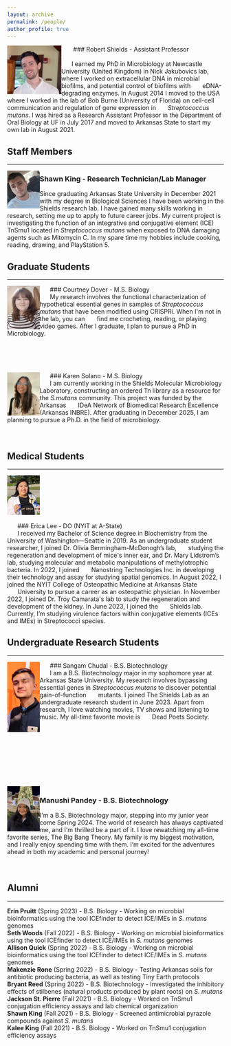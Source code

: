 ```yaml
---
layout: archive
permalink: /people/
author_profile: true
---
```

<img align="left" src='/images/RCSPortrait.png' width="25%">

&nbsp;&nbsp;&nbsp;&nbsp;&nbsp;&nbsp; ### Robert Shields - Assistant Professor<br />               
&nbsp;&nbsp;&nbsp;&nbsp;&nbsp;&nbsp;I earned my PhD in Microbiology at Newcastle University (United Kingdom) in Nick Jakubovics lab, where I worked on extracellular DNA in microbial biofilms, and potential control of biofilms with &nbsp;&nbsp;&nbsp;&nbsp;&nbsp;&nbsp;eDNA-degrading enzymes. In August 2014 I moved to the USA where I worked in the lab of Bob Burne (University of Florida) on cell-cell communication and regulation of gene expression in &nbsp;&nbsp;&nbsp;&nbsp;&nbsp;&nbsp;*Streptococcus mutans*. I was hired as a Research Assistant Professor in the Department of Oral Biology at UF in July 2017 and moved to Arkansas State to start my own lab in August 2021.

## Staff Members
---
<img align="left" src='/images/photo for website.jpeg' width="15%">

   ### Shawn King - Research Technician/Lab Manager<br />
   Since graduating Arkansas State University in December 2021 with my degree in Biological Sciences I have been working in the Shields research lab. I have gained many skills working in research, setting me up to apply to future 
   career jobs. My current project is investigating the function of an integrative and conjugative element (ICE) TnSmu1 located in *Streptococcus mutans* when exposed to DNA damaging agents such as Mitomycin C. In my spare time 
   my hobbies include cooking, reading, drawing, and PlayStation 5.

## Graduate Students
---

<img align="left" src='/images/Dover.jpg' width="15%">

&nbsp;&nbsp;&nbsp;&nbsp;&nbsp;&nbsp;### Courtney Dover - M.S. Biology<br />
&nbsp;&nbsp;&nbsp;&nbsp;&nbsp;&nbsp;My research involves the functional characterization of hypothetical essential genes in samples of *Streptococcus mutans* that have been modified using CRISPRi. When I'm not in the lab, you can &nbsp;&nbsp;&nbsp;&nbsp;&nbsp;&nbsp;find me crocheting, reading, or playing video games. After I graduate, I plan to pursue a PhD in Microbiology.<br />
<br />
<br />
<br />
<br />

<img align="left" src='/images/IMG_7767_Original.jpg' width="15%">

&nbsp;&nbsp;&nbsp;&nbsp;&nbsp;&nbsp;### Karen Solano - M.S. Biology<br />
&nbsp;&nbsp;&nbsp;&nbsp;&nbsp;&nbsp;I am currently working in the Shields Molecular Microbiology Laboratory, constructing an ordered Tn library as a resource for the *S.mutans* community. This project was funded by the Arkansas &nbsp;&nbsp;&nbsp;&nbsp;&nbsp;&nbsp;IDeA Network of Biomedical Research Excellence (Arkansas INBRE). After graduating in December 2025, I am planning to pursue a Ph.D. in the field of microbiology.<br />
<br />
<br />
## Medical Students
---
<img src='/images/Erica.jpg' width="15%">

&nbsp;&nbsp;&nbsp;&nbsp;&nbsp;&nbsp;### Erica Lee - DO (NYIT at A-State)<br />
&nbsp;&nbsp;&nbsp;&nbsp;&nbsp;&nbsp;I received my Bachelor of Science degree in Biochemistry from the University of Washington—Seattle in 2019. As an undergraduate student researcher, I joined Dr. Olivia Bermingham-McDonogh’s lab, &nbsp;&nbsp;&nbsp;&nbsp;&nbsp;&nbsp;studying the regeneration and development of mice's inner ear, and Dr. Mary Lidstrom’s lab, studying molecular and metabolic manipulations of methylotrophic bacteria. In 2022, I joined &nbsp;&nbsp;&nbsp;&nbsp;&nbsp;&nbsp;Nanostring Technologies Inc. in developing their technology and assay for studying spatial genomics. In August 2022, I joined the NYIT College of Osteopathic Medicine at Arkansas State &nbsp;&nbsp;&nbsp;&nbsp;&nbsp;&nbsp;University to pursue a career as an osteopathic physician. In November 2022, I joined Dr. Troy Camarata's lab to study the regeneration and development of the kidney. In June 2023, I joined the &nbsp;&nbsp;&nbsp;&nbsp;&nbsp;&nbsp;Shields lab. Currently, I’m studying virulence factors within conjugative elements (ICEs and IMEs) in Streptococci species.<br />

## Undergraduate Research Students
---

<img align="left" src='/images/sangam.jpg' width="15%">

&nbsp;&nbsp;&nbsp;&nbsp;&nbsp;&nbsp;### Sangam Chudal - B.S. Biotechnology<br />
&nbsp;&nbsp;&nbsp;&nbsp;&nbsp;&nbsp;I am a B.S. Biotechnology major in my sophomore year at Arkansas State University. My research involves bypassing essential genes in *Streptococcus mutans* to discover potential gain-of-function &nbsp;&nbsp;&nbsp;&nbsp;&nbsp;&nbsp;mutants. I joined The Shields Lab as an undergraduate research student in June 2023. Apart from research, I love watching movies, TV shows and listening to music. My all-time favorite movie is &nbsp;&nbsp;&nbsp;&nbsp;&nbsp;&nbsp;Dead Poets Society.<br />
<br />
<br />
<br />
<br />
<br />
<br />
<br />
<br />
<br />
<img align="left" src='/images/manushi.jpeg' width="15%">

### Manushi Pandey - B.S. Biotechnology<br />
I'm a B.S. Biotechnology major, stepping into my junior year come Spring 2024. The world of research has always captivated me, and I'm thrilled  be a part of it. I love rewatching my all-time favorite series, The Big Bang Theory. My family is my biggest motivation, and I really enjoy spending time with them. I’m excited for the adventures ahead in both my academic and personal journey!<br /> 
<br />
<br />
## Alumni
---
**Erin Pruitt** (Spring 2023) - B.S. Biology - Working on microbial bioinformatics using the tool ICEfinder to detect ICE/IMEs in *S. mutans* genomes\
**Seth Woods** (Fall 2022) - B.S. Biology - Working on microbial bioinformatics using the tool ICEfinder to detect ICE/IMEs in *S. mutans* genomes\
**Allison Quick** (Spring 2022) - B.S. Biology - Working on microbial bioinformatics using the tool ICEfinder to detect ICE/IMEs in *S. mutans* genomes\
**Makenzie Rone** (Spring 2022) - B.S. Biology - Testing Arkansas soils for antibiotic producing bacteria, as well as testing Tiny Earth protocols\
**Bryant Reed** (Spring 2022) - B.S. Biotechnology - Investigated the inhibitory effects of stilbenes (natural products produced by plant roots) on *S. mutans*\
**Jackson St. Pierre** (Fall 2021) - B.S. Biology - Worked on TnSmu1 conjugation efficiency assays and lab chemical organization\
**Shawn King** (Fall 2021) - B.S. Biology - Screened antimicrobial pyrazole compounds against *S. mutans*\
**Kalee King** (Fall 2021) - B.S. Biology - Worked on TnSmu1 conjugation efficiency assays
